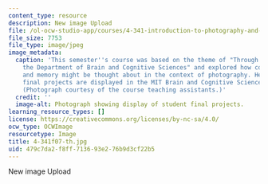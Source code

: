 ```yaml
---
content_type: resource
description: New image Upload
file: /ol-ocw-studio-app/courses/4-341-introduction-to-photography-and-related-media-fall-2007/479c7da2f8ff713693e276b9d3cf22b5_4-341f07-th.jpg
file_size: 7753
file_type: image/jpeg
image_metadata:
  caption: 'This semester''s course was based on the theme of "Through the Lens: Exploring
    the Department of Brain and Cognitive Sciences" and explored how cognition, vision,
    and memory might be thought about in the context of photography. Here, student
    final projects are displayed in the MIT Brain and Cognitive Sciences building.
    (Photograph courtesy of the course teaching assistants.)'
  credit: ''
  image-alt: Photograph showing display of student final projects.
learning_resource_types: []
license: https://creativecommons.org/licenses/by-nc-sa/4.0/
ocw_type: OCWImage
resourcetype: Image
title: 4-341f07-th.jpg
uid: 479c7da2-f8ff-7136-93e2-76b9d3cf22b5
---
```

New image Upload
